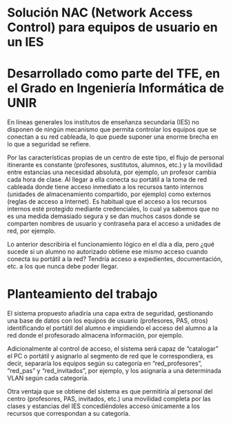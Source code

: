 # Solución NAC (Network Access Control) para equipos de usuario en un IES
# Desarrollado como parte del TFE, en el Grado en Ingeniería Informática de UNIR

En líneas generales los institutos de enseñanza secundaria (IES) no disponen de ningún mecanismo que permita controlar los equipos que se conectan a su red cableada, lo que puede suponer una enorme brecha en lo que a seguridad se refiere. 

Por las características propias de un centro de este tipo, el flujo de personal itinerante es constante (profesores, sustitutos, alumnos, etc.) y la movilidad entre estancias una necesidad absoluta, por ejemplo, un profesor cambia cada hora de clase. Al llegar a ella conecta su portátil a la toma de red cableada donde tiene acceso inmediato a los recursos tanto internos (unidades de almacenamiento compartido, por ejemplo) como externos (reglas de acceso a Internet). Es habitual que el acceso a los recursos internos esté protegido mediante credenciales, lo cual ya sabemos que no es una medida demasiado segura y se dan muchos casos donde se comparten nombres de usuario y contraseña para el acceso a unidades de red, por ejemplo.

Lo anterior describiría el funcionamiento lógico en el día a día, pero ¿qué sucede si un alumno no autorizado obtiene ese mismo acceso cuando conecta su portátil a la red? Tendría acceso a expedientes, documentación, etc. a los que nunca debe poder llegar.

#	Planteamiento del trabajo

El sistema propuesto añadiría una capa extra de seguridad, gestionando una base de datos con los equipos de usuario (profesores, PAS, otros) identificando el portátil del alumno e impidiendo el acceso del alumno a la red donde el profesorado almacena información, por ejemplo.

Adicionalmente al control de acceso, el sistema será capaz de “catalogar” el PC o portátil y asignarlo al segmento de red que le correspondiera, es decir, separaría los equipos según su categoría en “red_profesores”, “red_pas” y “red_invitados”, por ejemplo, y los asignaría a una determinada VLAN según cada categoría.

Otra ventaja que se obtiene del sistema es que permitiría al personal del centro (profesores, PAS, invitados, etc.) una movilidad completa por las clases y estancias del IES concediéndoles acceso únicamente a los recursos que correspondan a su categoría.
